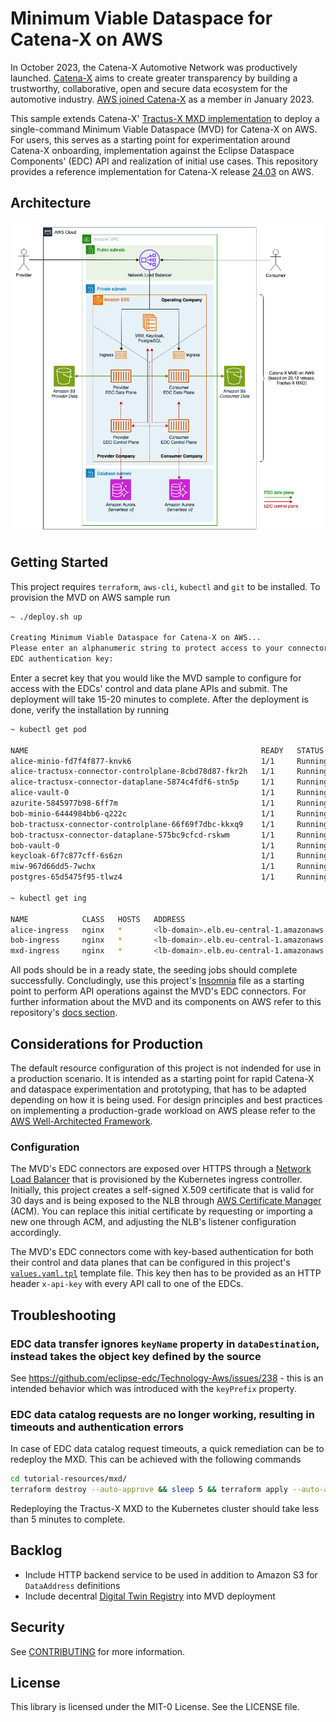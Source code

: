# Minimum Viable Dataspace for Catena-X on AWS

In October 2023, the Catena-X Automotive Network was productively launched. [Catena-X](https://catena-x.net/) aims to create greater transparency by building a trustworthy, collaborative, open and secure data ecosystem for the automotive industry. [AWS joined Catena-X](https://aws.amazon.com/blogs/industries/aws-joins-catena-x/) as a member in January 2023.

This sample extends Catena-X' [Tractus-X MXD implementation](https://github.com/eclipse-tractusx/tutorial-resources/tree/main/mxd) to deploy a single-command Minimum Viable Dataspace (MVD) for Catena-X on AWS. For users, this serves as a starting point for experimentation around Catena-X onboarding, implementation against the Eclipse Dataspace Components' (EDC) API and realization of initial use cases. This repository provides a reference implementation for Catena-X release [24.03](https://github.com/eclipse-tractusx/tractus-x-release/blob/main/CHANGELOG.md#2403---2024-03-08) on AWS.

## Architecture

![architecture diagram](img/mvd-for-catenax.png)

## Getting Started

This project requires `terraform`, `aws-cli`, `kubectl` and `git` to be installed. To provision the MVD on AWS sample run

```bash
~ ./deploy.sh up

Creating Minimum Viable Dataspace for Catena-X on AWS...
Please enter an alphanumeric string to protect access to your connector APIs.
EDC authentication key:
```

Enter a secret key that you would like the MVD sample to configure for access with the EDCs' control and data plane APIs and submit.
The deployment will take 15-20 minutes to complete. After the deployment is done, verify the installation by running

```bash
~ kubectl get pod

NAME                                                    READY   STATUS    RESTARTS   AGE
alice-minio-fd7f4f877-knvk6                             1/1     Running   0          4m47s
alice-tractusx-connector-controlplane-8cbd78d87-fkr2h   1/1     Running   0          2m58s
alice-tractusx-connector-dataplane-5874c4fdf6-stn5p     1/1     Running   0          2m58s
alice-vault-0                                           1/1     Running   0          2m58s
azurite-5845977b98-6ff7m                                1/1     Running   0          5m4s
bob-minio-6444984bb6-q222c                              1/1     Running   0          4m47s
bob-tractusx-connector-controlplane-66f69f7dbc-kkxq9    1/1     Running   0          2m58s
bob-tractusx-connector-dataplane-575bc9cfcd-rskwm       1/1     Running   0          2m58s
bob-vault-0                                             1/1     Running   0          2m58s
keycloak-6f7c877cff-6s6zn                               1/1     Running   0          4m31s
miw-967d66dd5-7wchx                                     1/1     Running   0          4m31s
postgres-65d5475f95-tlwz4                               1/1     Running   0          4m47s

~ kubectl get ing

NAME            CLASS   HOSTS   ADDRESS                                      PORTS   AGE
alice-ingress   nginx   *       <lb-domain>.elb.eu-central-1.amazonaws.com   80      5m22s
bob-ingress     nginx   *       <lb-domain>.elb.eu-central-1.amazonaws.com   80      5m23s
mxd-ingress     nginx   *       <lb-domain>.elb.eu-central-1.amazonaws.com   80      3m40s
```

All pods should be in a ready state, the seeding jobs should complete successfully. Concludingly, use this project's [Insomnia](https://github.com/aws-samples/minimum-viable-dataspace-for-catenax/tree/main/insomnia) file as a starting point to perform API operations against the MVD's EDC connectors. For further information about the MVD and its components on AWS refer to this repository's [docs section](https://github.com/aws-samples/minimum-viable-dataspace-for-catenax/tree/main/docs).

## Considerations for Production

The default resource configuration of this project is not indended for use in a production scenario. It is intended as a starting point for rapid Catena-X and dataspace experimentation and prototyping, that has to be adapted depending on how it is being used. For design principles and best practices on implementing a production-grade workload on AWS please refer to the [AWS Well-Architected Framework](https://docs.aws.amazon.com/wellarchitected/latest/framework/welcome.html).

### Configuration

The MVD's EDC connectors are exposed over HTTPS through a [Network Load Balancer](https://docs.aws.amazon.com/elasticloadbalancing/latest/network/introduction.html) that is provisioned by the Kubernetes ingress controller. Initially, this project creates a self-signed X.509 certificate that is valid for 30 days and is being exposed to the NLB through [AWS Certificate Manager](https://docs.aws.amazon.com/elasticloadbalancing/latest/network/create-tls-listener.html) (ACM). You can replace this initial certificate by requesting or importing a new one through ACM, and adjusting the NLB's listener configuration accordingly.

The MVD's EDC connectors come with key-based authentication for both their control and data planes that can be configured in this project's [`values.yaml.tpl`](https://github.com/aws-samples/minimum-viable-dataspace-for-catenax/blob/main/templates/values.yaml.tpl) template file. This key then has to be provided as an HTTP header `x-api-key` with every API call to one of the EDCs.

## Troubleshooting

### EDC data transfer ignores `keyName` property in `dataDestination`, instead takes the object key defined by the source

See https://github.com/eclipse-edc/Technology-Aws/issues/238 - this is an intended behavior which was introduced with the `keyPrefix` property.

### EDC data catalog requests are no longer working, resulting in timeouts and authentication errors

In case of EDC data catalog request timeouts, a quick remediation can be to redeploy the MXD. This can be achieved with the following commands

```bash
cd tutorial-resources/mxd/
terraform destroy --auto-approve && sleep 5 && terraform apply --auto-approve
```

Redeploying the Tractus-X MXD to the Kubernetes cluster should take less than 5 minutes to complete.

## Backlog

* Include HTTP backend service to be used in addition to Amazon S3 for `DataAddress` definitions
* Include decentral [Digital Twin Registry](https://github.com/eclipse-tractusx/tutorial-resources/issues/50) into MVD deployment

## Security

See [CONTRIBUTING](CONTRIBUTING.md#security-issue-notifications) for more information.

## License

This library is licensed under the MIT-0 License. See the LICENSE file.

